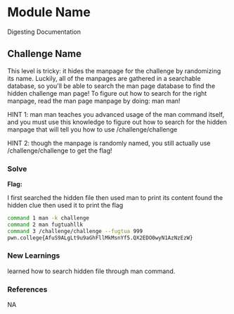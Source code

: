 # Module Name
Digesting Documentation
## Challenge Name
This level is tricky: it hides the manpage for the challenge by randomizing its name. Luckily, all of the manpages are gathered in a searchable database, so you'll be able to search the man page database to find the hidden challenge man page! To figure out how to search for the right manpage, read the man page manpage by doing: man man!

HINT 1: man man teaches you advanced usage of the man command itself, and you must use this knowledge to figure out how to search for the hidden manpage that will tell you how to use /challenge/challenge

HINT 2: though the manpage is randomly named, you still actually use /challenge/challenge to get the flag!

### Solve
**Flag:** 

I first searched the hidden file then used man to print its content found the hidden clue then used it to print the flag

```bash
command 1 man -k challenge
command 2 man fugtuahllk
command 3 /challenge/challenge --fugtua 999
pwn.college{AfuS9ALgLt9u9aGhFllMkMsnYf5.QX2EDO0wyN1AzNzEzW}
```

### New Learnings
learned how to search hidden file through man command.

### References 
NA